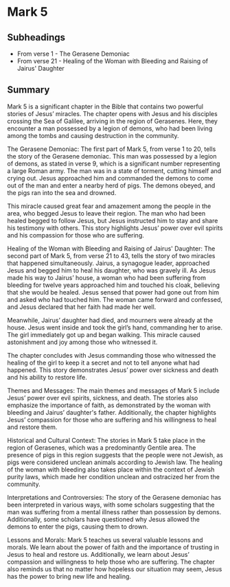 # Mark 5

## Subheadings

* From verse 1 - The Gerasene Demoniac
* From verse 21 - Healing of the Woman with Bleeding and Raising of Jairus' Daughter

## Summary

Mark 5 is a significant chapter in the Bible that contains two powerful stories of Jesus’ miracles. The chapter opens with Jesus and his disciples crossing the Sea of Galilee, arriving in the region of Gerasenes. Here, they encounter a man possessed by a legion of demons, who had been living among the tombs and causing destruction in the community.

The Gerasene Demoniac:
The first part of Mark 5, from verse 1 to 20, tells the story of the Gerasene demoniac. This man was possessed by a legion of demons, as stated in verse 9, which is a significant number representing a large Roman army. The man was in a state of torment, cutting himself and crying out. Jesus approached him and commanded the demons to come out of the man and enter a nearby herd of pigs. The demons obeyed, and the pigs ran into the sea and drowned.

This miracle caused great fear and amazement among the people in the area, who begged Jesus to leave their region. The man who had been healed begged to follow Jesus, but Jesus instructed him to stay and share his testimony with others. This story highlights Jesus’ power over evil spirits and his compassion for those who are suffering.

Healing of the Woman with Bleeding and Raising of Jairus' Daughter:
The second part of Mark 5, from verse 21 to 43, tells the story of two miracles that happened simultaneously. Jairus, a synagogue leader, approached Jesus and begged him to heal his daughter, who was gravely ill. As Jesus made his way to Jairus’ house, a woman who had been suffering from bleeding for twelve years approached him and touched his cloak, believing that she would be healed. Jesus sensed that power had gone out from him and asked who had touched him. The woman came forward and confessed, and Jesus declared that her faith had made her well.

Meanwhile, Jairus’ daughter had died, and mourners were already at the house. Jesus went inside and took the girl’s hand, commanding her to arise. The girl immediately got up and began walking. This miracle caused astonishment and joy among those who witnessed it.

The chapter concludes with Jesus commanding those who witnessed the healing of the girl to keep it a secret and not to tell anyone what had happened. This story demonstrates Jesus’ power over sickness and death and his ability to restore life.

Themes and Messages:
The main themes and messages of Mark 5 include Jesus’ power over evil spirits, sickness, and death. The stories also emphasize the importance of faith, as demonstrated by the woman with bleeding and Jairus’ daughter's father. Additionally, the chapter highlights Jesus’ compassion for those who are suffering and his willingness to heal and restore them.

Historical and Cultural Context:
The stories in Mark 5 take place in the region of Gerasenes, which was a predominantly Gentile area. The presence of pigs in this region suggests that the people were not Jewish, as pigs were considered unclean animals according to Jewish law. The healing of the woman with bleeding also takes place within the context of Jewish purity laws, which made her condition unclean and ostracized her from the community.

Interpretations and Controversies:
The story of the Gerasene demoniac has been interpreted in various ways, with some scholars suggesting that the man was suffering from a mental illness rather than possession by demons. Additionally, some scholars have questioned why Jesus allowed the demons to enter the pigs, causing them to drown.

Lessons and Morals:
Mark 5 teaches us several valuable lessons and morals. We learn about the power of faith and the importance of trusting in Jesus to heal and restore us. Additionally, we learn about Jesus’ compassion and willingness to help those who are suffering. The chapter also reminds us that no matter how hopeless our situation may seem, Jesus has the power to bring new life and healing.